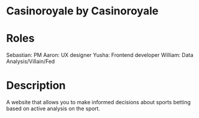 # Casinoroyale by Casinoroyale

# Roles
Sebastian: PM
Aaron: UX designer
Yusha: Frontend developer
William: Data Analysis/Villain/Fed

# Description
A website that allows you to make informed decisions about sports betting based on active analysis on the sport.


